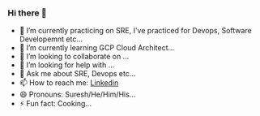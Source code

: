 ### Hi there 👋

<!--
**suresh-mahawar/suresh-mahawar** is a ✨ _special_ ✨ repository because its `README.md` (this file) appears on your GitHub profile.

Here are some ideas to get you started:
-->
-  🔭 I’m currently practicing on SRE, I've practiced for Devops, Software Developemnt etc...
- 🌱 I’m currently learning GCP Cloud Architect...
- 👯 I’m looking to collaborate on ...
- 🤔 I’m looking for help with ...
- 💬 Ask me about SRE, Devops etc...
- 📫 How to reach me: [Linkedin](https://www.linkedin.com/in/suresh-mahawar-a800b92a/)
- 😄 Pronouns: Suresh/He/Him/His...
- ⚡ Fun fact: Cooking...

